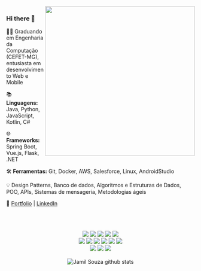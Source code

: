 <img src="https://raw.githubusercontent.com/MicaelliMedeiros/micaellimedeiros/master/image/computer-illustration.png" min-width="400px" max-width="400px" width="400px" align="right">


### Hi there 👋

<!--
**jamilzin1/jamilzin1** is a ✨ _special_ ✨ repository because its `README.md` (this file) appears on your GitHub profile.



Here are some ideas to get you started:

- 🔭 I’m currently working on ...
- 🌱 I’m currently learning ...
- 👯 I’m looking to collaborate on ...
- 🤔 I’m looking for help with ...
- 💬 Ask me about ...
- 📫 How to reach me: ...
- 😄 Pronouns: ...
- ⚡ Fun fact: ...
-->





👨‍💻 Graduando em Engenharia da Computação (CEFET-MG), entusiasta em desenvolvimento Web e Mobile


📚 **Linguagens:** Java, Python, JavaScript, Kotlin, C#

🌐 **Frameworks:**  Spring Boot, Vue.js, Flask, .NET

:hammer_and_wrench: **Ferramentas:**	Git, Docker, AWS, Salesforce, Linux, AndroidStudio

💡 Design Patterns, Banco de dados,  Algoritmos e Estruturas de Dados, POO, APIs, Sistemas de mensageria, Metodologias ágeis

:link:  [Portfolio](https://apicela.github.io) |  [LinkedIn](https://www.linkedin.com/in/apicela/)
<br><br><br>


 
<br>
<div align= "center">
<img  src="https://img.shields.io/badge/Java-3776AB?style=for-the-badge&logo=java&logoColor=black">
  <img src="https://img.shields.io/badge/Kotlin-3776AB?&style=for-the-badge&logo=kotlin&logoColor=white"/>
 <img src="https://img.shields.io/badge/Python-3776AB?style=for-the-badge&logo=python&logoColor=white">
 <img src="https://img.shields.io/badge/JavaScript-3776AB?style=for-the-badge&logo=javascript&logoColor=white">
 <img src="https://img.shields.io/badge/C%23-3776AB?style=for-the-badge&logo=csharp&logoColor=white">
 <br>
 <img src="https://img.shields.io/badge/Spring-4f4c52?style=for-the-badge&logo=spring&logoColor=00ff44">
  <img src="https://img.shields.io/badge/.NET-4f4c52?style=for-the-badge&logo=dotnet&logoColor=white">
 <img src="https://img.shields.io/badge/Vue%20js-4f4c52?style=for-the-badge&logo=vuedotjs&logoColor=4FC08D">

<img src="https://img.shields.io/badge/HTML-4f4c52?style=for-the-badge&logo=html5&logoColor=orange">
<img src="https://img.shields.io/badge/CSS-4f4c52?&style=for-the-badge&logo=css3&logoColor=blue">
  <img src="https://img.shields.io/badge/Salesforce-4f4c52?style=for-the-badge&logo=Salesforce&logoColor=white">
  <br>
<img src="https://img.shields.io/badge/PostgreSQL-d9d9d9?style=for-the-badge&logo=postgresql&logoColor=">
  <img src="https://img.shields.io/badge/Android_Studio-d9d9d9?style=for-the-badge&logo=android-studio&logoColor=blue">
<img src="https://img.shields.io/badge/Linux-d9d9d9?style=for-the-badge&logo=linux&logoColor=black">
<br>
<br>
 <img  align="center" src = "https://github-readme-stats.vercel.app/api/top-langs/?username=apicela&layout=compact&theme=dracula" alt="Jamil Souza github stats" />
  </div>
